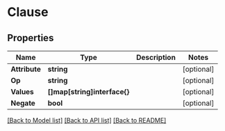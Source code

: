 # Clause

## Properties

Name | Type | Description | Notes
------------ | ------------- | ------------- | -------------
**Attribute** | **string** |  | [optional] 
**Op** | **string** |  | [optional] 
**Values** | **[]map[string]interface{}** |  | [optional] 
**Negate** | **bool** |  | [optional] 

[[Back to Model list]](../README.md#documentation-for-models) [[Back to API list]](../README.md#documentation-for-api-endpoints) [[Back to README]](../README.md)



